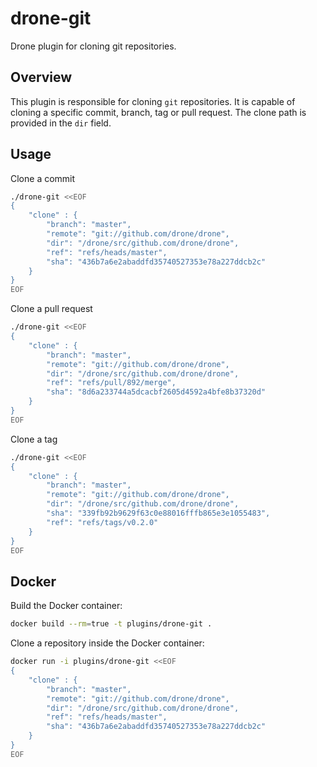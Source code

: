 # drone-git
Drone plugin for cloning git repositories.

## Overview

This plugin is responsible for cloning `git` repositories. It is capable of cloning a specific commit, branch, tag or pull request. The clone path is provided in the `dir` field.

## Usage

Clone a commit

```sh
./drone-git <<EOF
{
	"clone" : {
		"branch": "master",
		"remote": "git://github.com/drone/drone",
		"dir": "/drone/src/github.com/drone/drone",
		"ref": "refs/heads/master",
		"sha": "436b7a6e2abaddfd35740527353e78a227ddcb2c"
	}
}
EOF
```

Clone a pull request

```sh
./drone-git <<EOF
{
	"clone" : {
		"branch": "master",
		"remote": "git://github.com/drone/drone",
		"dir": "/drone/src/github.com/drone/drone",
		"ref": "refs/pull/892/merge",
		"sha": "8d6a233744a5dcacbf2605d4592a4bfe8b37320d"
	}
}
EOF
```

Clone a tag

```sh
./drone-git <<EOF
{
	"clone" : {
		"branch": "master",
		"remote": "git://github.com/drone/drone",
		"dir": "/drone/src/github.com/drone/drone",
		"sha": "339fb92b9629f63c0e88016fffb865e3e1055483",
		"ref": "refs/tags/v0.2.0"
	}
}
EOF
```

## Docker

Build the Docker container:

```sh
docker build --rm=true -t plugins/drone-git .
```

Clone a repository inside the Docker container:

```sh
docker run -i plugins/drone-git <<EOF
{
	"clone" : {
		"branch": "master",
		"remote": "git://github.com/drone/drone",
		"dir": "/drone/src/github.com/drone/drone",
		"ref": "refs/heads/master",
		"sha": "436b7a6e2abaddfd35740527353e78a227ddcb2c"
	}
}
EOF
```
